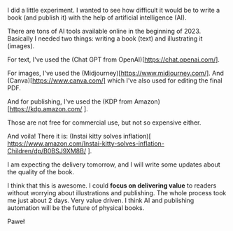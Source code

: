 I did a little experiment. I wanted to see how difficult it would be to
write a book (and publish it) with the help of artificial intelligence (AI).

There are tons of AI tools available online in the beginning of 2023.
Basically I needed two things: writing a book (text) and illustrating it
(images).

For text, I've used the (Chat GPT from OpenAI)[https://chat.openai.com/].

For images, I've used the (Midjourney)[https://www.midjourney.com/]. And
(Canva)[https://www.canva.com/] which I've also used for editing the final
PDF.

And for publishing, I've used the (KDP from Amazon)[https://kdp.amazon.com/
].

Those are not free for commercial use, but not so expensive either.

And voila! There it is: (Instai kitty solves inflation)[
https://www.amazon.com/Instai-kitty-solves-inflation-Children/dp/B0BSJ9XM8B/
].

I am expecting the delivery tomorrow, and I will write some updates about
the quality of the book.

I think that this is awesome. I could **focus on delivering value** to
readers without worrying about illustrations and publishing. The whole
process took me just about 2 days. Very value driven. I think AI and
publishing automation will be the future of physical books.

Paweł
